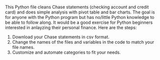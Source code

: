 This Python file cleans Chase statements (checking account and credit card) and does simple analysis with pivot table and bar charts.
The goal is for anyone with the Python program but has no/little Python knowledge to be able to follow along. It would be a good exercise for Python beginners interested in anlayzing their personal finance.
Here are the steps:
1. Download your Chase statements in csv format.
2. Change the names of the files and variables in the code to match your file names.
3. Customize and automate categories to fit your needs.
